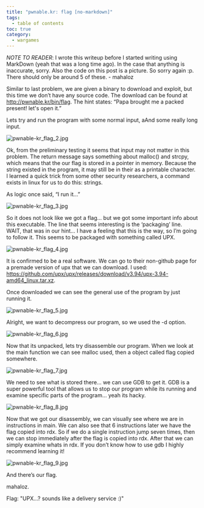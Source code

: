 ```yaml
---
title: "pwnable.kr: flag [no-markdown]"
tags:
  - table of contents
toc: true
category:
  - wargames
---
```


*NOTE TO READER*: I wrote this writeup before I started writing using MarkDown
(yeah that was a long time ago). In the case that anything is inaccurate, sorry.
Also the code on this post is a picture. So sorry again :p. There should only be
around 5 of these. - mahaloz

Similar to last problem, we are given a binary to download and exploit, but this time we don’t have any source code. The download can be found at http://pwnable.kr/bin/flag. The hint states: “Papa brought me a packed present! let's open it.” 

Lets try and run the program with some normal input, aAnd some really long input.

![pwnable-kr_flag_2.jpg](/assets/images/wargames/pwnable-kr_flag/pwnable-kr_flag_2.jpg)

Ok, from the preliminary testing it seems that input may not matter in this problem. The return message says something about malloc() and strcpy, which means that the our flag is stored in a pointer in memory. Because the string existed in the program, it may still be in their as a printable character. I learned a quick trick from some other security researchers, a command exists in linux for us to do this: strings. 

As logic once said, “I run it...”


![pwnable-kr_flag_3.jpg](/assets/images/wargames/pwnable-kr_flag/pwnable-kr_flag_3.jpg)

So it does not look like we got a flag… but we got some important info about this executable. The line that seems interesting is the ‘packaging’ line. WAIT, that was in our hint… I have a feeling that this is the way, so I’m going to follow it. This seems to be packaged with something called UPX. 


![pwnable-kr_flag_4.jpg](/assets/images/wargames/pwnable-kr_flag/pwnable-kr_flag_4.jpg)

It is confirmed to be a real software. We can go to their non-github page for a premade version of upx that we can download. I used: https://github.com/upx/upx/releases/download/v3.94/upx-3.94-amd64_linux.tar.xz.

Once downloaded we can see the general use of the program by just running it. 


![pwnable-kr_flag_5.jpg](/assets/images/wargames/pwnable-kr_flag/pwnable-kr_flag_5.jpg)

Alright, we want to decompress our program, so we used the -d option.


![pwnable-kr_flag_6.jpg](/assets/images/wargames/pwnable-kr_flag/pwnable-kr_flag_6.jpg)

Now that its unpacked, lets try disassemble our program. When we look at the main function we can see malloc used, then a object called flag copied somewhere.


![pwnable-kr_flag_7.jpg](/assets/images/wargames/pwnable-kr_flag/pwnable-kr_flag_7.jpg)

We need to see what is stored there… we can use GDB to get it. GDB is a super powerful tool that allows us to stop our program while its running and examine specific parts of the program… yeah its hacky.

![pwnable-kr_flag_8.jpg](/assets/images/wargames/pwnable-kr_flag/pwnable-kr_flag_8.jpg)

Now that we got our disassembly, we can visually see where we are in instructions in main. We can also see that 6 instructions later we have the flag copied into rdx. So if we do a single instruction jump seven times, then we can stop immediately after the flag is copied into rdx. After that we can simply examine whats in rdx. If you don’t know how to use gdb I highly recommend learning it!


![pwnable-kr_flag_9.jpg](/assets/images/wargames/pwnable-kr_flag/pwnable-kr_flag_9.jpg)

And there’s our flag.

mahaloz. 

Flag: "UPX...? sounds like a delivery service :)"


